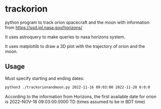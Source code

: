 # trackorion
python program to track orion spacecraft and the moon with information from https://ssd.jpl.nasa.gov/horizons/

It uses astroquery to make queries to nasa horizons system.

It uses matplotlib to draw a 3D plot with the trajectory of orion and the moon.

## Usage
Must specify starting and ending dates:

```bash
python3 ./trackorionandmoon.py 2022-11-16 09:03:00 2022-11-28 0:0:0
```

According to the information from Horizons, the first available date for orion is 2022-NOV-16 09:03:00.0000 TD  (times assumed to be in BDT time)
